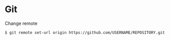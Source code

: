 # Git

Change remote
```
$ git remote set-url origin https://github.com/USERNAME/REPOSITORY.git
```

